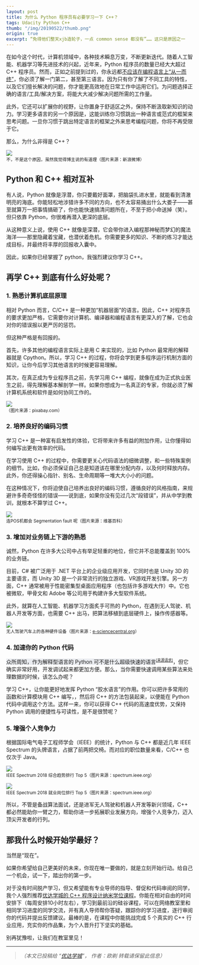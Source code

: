```yaml
---
layout: post
title: 为什么 Python 程序员有必要学习一下 C++？
tags: Udacity Python C++
thumb: "/img/20190522/thumb.png"
origin: true
excerpt: “免得他们整天xjb造轮子，一点 common sense 都没有”…… 这只是原因之一
---
```

在如今这个时代，计算机领域中，各种技术瞬息万变，不断更新迭代。随着人工智能、机器学习等先进技术的兴起，近年来，Python 程序员的数量已经大大超过 C++ 程序员。然而，正如之前提到过的，你永远都[不应该在编程语言上“从一而终”](https://oicebot.github.io/2019/02/02/Why-You-Need-to-Learn-More-Languages.html)，你必须了解一门第二，甚至第三语言。因为只有你了解了不同工具的特性，以及它们擅长解决的问题，你才能更高效地在日常工作中运用它们。为问题选择正确的语言/工具/解决方案，将能大大减少解决问题所需的工作量。

此外，它还可以扩展你的视野，让你置身于舒适区之外，保持不断汲取新知识的动力。学习更多语言的另一个原因是，这能训练你习惯跳出一种语言或范式的框架来思考问题。一旦你习惯于跳出特定语言的框架之外来思考编程问题，你将不再受限于它。

<span class="hl">那么，为什么非得是 C++？</span>

<img src="{{site.cdn}}/img/20190522/000.png"><br><small>
不，不是这个原因，虽然我觉得博主说的有道理（图片来源：新浪微博）</small>

## Python 和 C++ 相对互补

有人说，Python 就像是浮潜，你只要戴好面罩，把脑袋扎进水里，就能看到清澈明亮的海底。你能轻松地涉猎许多不同的方向，也不太容易捅出什么大娄子——甚至就算万一把事情搞砸了，你也能快速搞清问题所在，不至于把小命送掉（笑）。但只依靠 Python，你很难再潜入更深的底层。

从这种意义上说，使用 C++ 就像是深潜，它会带你进入编程那神秘而梦幻的魔法海洋——那里隐藏着宝藏，也潜伏着危机。你需要更多的知识、不断的练习才能达成目标，并最终将丰厚的回报收入囊中。

因此，如果你已经掌握了 python，我强烈建议你学习 C++。

## 再学 C++ 到底有什么好处呢？

### 1. 熟悉计算机底层原理

相对 Python 而言，C/C++ 是一种更加“机器层面”的语言。因此，C++ 对程序员的要求更加严格，它需要你对计算机、编译器和编程语言有更深入的了解，它也会对你的错误报以更严厉的惩罚。

但这种严格是有回报的。

首先，许多其他的编程语言实际上是用 C 来实现的，比如 Python 最常用的解释器就是 Cpython。所以，学习 C++ 的过程，你将会学到更多程序运行机制方面的知识，让你今后学习其他语言的时候更容易理解。

其次，在真正成为专业程序员之前，先学习用 C++ 编程，就像在成为正式执业医生之前，得先理解基本解剖学一样。如果你想成为一名真正的专家，你就必须了解计算机系统和软件是如何协同工作的。

<img src="{{site.cdn}}/img/20190522/001.jpg"><br><small>
（图片来源：pixabay.com）</small>

### 2. 培养良好的编码习惯

学习 C++ 是一种富有启发性的体验，它将带来许多有益的附加作用，让你懂得如何编写出更有效率的代码。

在学习使用 C++ 的过程中，你需要更关心代码语法的细微调整，和一些特殊案例的细节。比如，你必须保证自己总是知道该在哪里分配内存，以及何时释放内存。此外，你还得操心指针、别名、生命周期等一堆大大小小的问题。

在这种情况下，你将迫使自己培养出良好的编码习惯，遵循良好的风格指南，来规避许多奇奇怪怪的错误——说到底，如果你没有见过几次“段错误”，并从中学到教训，就根本不算学过 C++。

<img src="{{site.cdn}}/img/20190522/002.jpg"><br><small>
连POS机都会 Segmentation fault 呢（图片来源：维基百科）</small>

### 3. 增加对业务链上下游的熟悉

诚然，Python 在许多大公司中占有举足轻重的地位，但它并不总能覆盖到 100% 的业务链。

目前，C# 被广泛用于 .NET 平台上的企业级应用开发，它同时也是 Unity 3D 的主要语言，而 Unity 3D 是一个非常流行的独立游戏、VR游戏开发引擎。另一方面，C++ 通常被用于性能密集型桌面应用程序（也包括许多游戏大作）中。它也被微软，甲骨文和 Adobe 等公司用于构建许多大型软件系统。

此外，就算在人工智能、机器学习方面炙手可热的 Python，在遇到无人驾驶、机器人开发等方面，也需要 C++ 出马，把算法移植到底层硬件上，操作传感器等。

<img src="{{site.cdn}}/img/20190522/003.gif"><br><small>
无人驾驶汽车上的各种硬件设备（图片来源：[e-sciencecentral.org](https://www.e-sciencecentral.org/articles/SC000011141)）</small>

### 4. 加速你的 Python 代码

<span style="background-color:#eaecf0;color:#222222">众所周知，作为解释型语言的 Python 可不是什么超级快速的语言</span><sup><small>[[来源请求]](https://zh.wikipedia.org/zh-cn/Wikipedia:%E6%9D%A5%E6%BA%90%E8%AF%B7%E6%B1%82)</small></sup>，但它确实非常好用，开发调试起来都更加方便。那么，当你需要快速调用某些算法来处理数据的时候，该怎么办呢？

学习 C++，让你能更好地发挥 Python “胶水语言”的作用。你可以把许多常用的函数和计算模块用 C++ 编写，，然后将 C++ 的方法包装起来，以便能在 Python 代码中调用这个方法。这样一来，你可以获得 C++ 代码的高速度优势，又保持 Python 调用的便捷性与可读性，是不是很赞呢？

### 5. 增强个人竞争力

根据国际电气电子工程师学会（IEEE）的统计，Python 与 C++ 都是近几年 IEEE Spectrum 的头牌语言，占据了前两把交椅。而对应的职位数量来看，C/C++ 也仅次于 Java。

<img src="{{site.cdn}}/img/20190522/004.png"><br><small>
IEEE Spectrum 2018 综合趋势排行 Top 5（图片来源：spectrum.ieee.org）</small>

<img src="{{site.cdn}}/img/20190522/005.png"><br><small>
IEEE Spectrum 2018 就业岗位排行 Top 5（图片来源：spectrum.ieee.org）</small>

所以，不管是备战算法面试，还是进军无人驾驶和机器人开发等新兴领域，C++ 都必然能助你一臂之力，帮助你进一步拓展职业发展方向，增强个人竞争力，迈入顶尖开发者的行列。

## 那我什么时候开始学最好？

当然是“现在”。

<span class="hightlight_words">如果你希望给自己更美好的未来，你现在唯一要做的，就是立刻开始行动。</span>给自己一个机会，试一下，踏出你的第一步。

对于没有时间脱产学习，但又希望能有专业导师的指导、督促和代码审阅的同学，我个人强烈推荐[优达学城的 C++ 程序设计纳米学位课程](https://cn.udacity.com/course/c-plus-plus-nanodegree--nd213)。你能在相对自由的时间安排下（每周安排10小时左右），学习到最前沿的硅谷课程，可以在网络教室里和相同学习进度的同学交流，并有真人导师帮你答疑，跟踪你的学习进度，逐行审阅你的代码并提出反馈建议。最棒的是，在课程中你能挑战完成 5 个真实的 C++ 行业应用，充实你的作品集，为个人晋升打下坚实的基础。

别再犹豫啦，让我们在教室里见！

<hr>

> _（本文已投稿给 “[优达学城](https://cn.udacity.com)”， 作者：欧剃 转载请保留此信息）_
